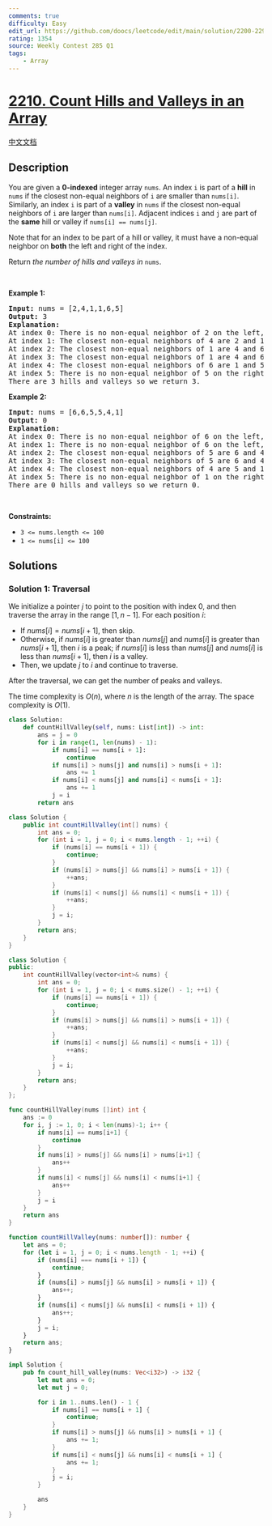 ```yaml
---
comments: true
difficulty: Easy
edit_url: https://github.com/doocs/leetcode/edit/main/solution/2200-2299/2210.Count%20Hills%20and%20Valleys%20in%20an%20Array/README_EN.md
rating: 1354
source: Weekly Contest 285 Q1
tags:
    - Array
---
```


<!-- problem:start -->

# [2210. Count Hills and Valleys in an Array](https://leetcode.com/problems/count-hills-and-valleys-in-an-array)

[中文文档](/solution/2200-2299/2210.Count%20Hills%20and%20Valleys%20in%20an%20Array/README.md)

## Description

<!-- description:start -->

<p>You are given a <strong>0-indexed</strong> integer array <code>nums</code>. An index <code>i</code> is part of a <strong>hill</strong> in <code>nums</code> if the closest non-equal neighbors of <code>i</code> are smaller than <code>nums[i]</code>. Similarly, an index <code>i</code> is part of a <strong>valley</strong> in <code>nums</code> if the closest non-equal neighbors of <code>i</code> are larger than <code>nums[i]</code>. Adjacent indices <code>i</code> and <code>j</code> are part of the <strong>same</strong> hill or valley if <code>nums[i] == nums[j]</code>.</p>

<p>Note that for an index to be part of a hill or valley, it must have a non-equal neighbor on <strong>both</strong> the left and right of the index.</p>

<p>Return <i>the number of hills and valleys in </i><code>nums</code>.</p>

<p>&nbsp;</p>
<p><strong class="example">Example 1:</strong></p>

<pre>
<strong>Input:</strong> nums = [2,4,1,1,6,5]
<strong>Output:</strong> 3
<strong>Explanation:</strong>
At index 0: There is no non-equal neighbor of 2 on the left, so index 0 is neither a hill nor a valley.
At index 1: The closest non-equal neighbors of 4 are 2 and 1. Since 4 &gt; 2 and 4 &gt; 1, index 1 is a hill. 
At index 2: The closest non-equal neighbors of 1 are 4 and 6. Since 1 &lt; 4 and 1 &lt; 6, index 2 is a valley.
At index 3: The closest non-equal neighbors of 1 are 4 and 6. Since 1 &lt; 4 and 1 &lt; 6, index 3 is a valley, but note that it is part of the same valley as index 2.
At index 4: The closest non-equal neighbors of 6 are 1 and 5. Since 6 &gt; 1 and 6 &gt; 5, index 4 is a hill.
At index 5: There is no non-equal neighbor of 5 on the right, so index 5 is neither a hill nor a valley. 
There are 3 hills and valleys so we return 3.
</pre>

<p><strong class="example">Example 2:</strong></p>

<pre>
<strong>Input:</strong> nums = [6,6,5,5,4,1]
<strong>Output:</strong> 0
<strong>Explanation:</strong>
At index 0: There is no non-equal neighbor of 6 on the left, so index 0 is neither a hill nor a valley.
At index 1: There is no non-equal neighbor of 6 on the left, so index 1 is neither a hill nor a valley.
At index 2: The closest non-equal neighbors of 5 are 6 and 4. Since 5 &lt; 6 and 5 &gt; 4, index 2 is neither a hill nor a valley.
At index 3: The closest non-equal neighbors of 5 are 6 and 4. Since 5 &lt; 6 and 5 &gt; 4, index 3 is neither a hill nor a valley.
At index 4: The closest non-equal neighbors of 4 are 5 and 1. Since 4 &lt; 5 and 4 &gt; 1, index 4 is neither a hill nor a valley.
At index 5: There is no non-equal neighbor of 1 on the right, so index 5 is neither a hill nor a valley.
There are 0 hills and valleys so we return 0.
</pre>

<p>&nbsp;</p>
<p><strong>Constraints:</strong></p>

<ul>
	<li><code>3 &lt;= nums.length &lt;= 100</code></li>
	<li><code>1 &lt;= nums[i] &lt;= 100</code></li>
</ul>

<!-- description:end -->

## Solutions

<!-- solution:start -->

### Solution 1: Traversal

We initialize a pointer $j$ to point to the position with index $0$, and then traverse the array in the range $[1, n-1]$. For each position $i$:

-   If $nums[i] = nums[i+1]$, then skip.
-   Otherwise, if $nums[i]$ is greater than $nums[j]$ and $nums[i]$ is greater than $nums[i+1]$, then $i$ is a peak; if $nums[i]$ is less than $nums[j]$ and $nums[i]$ is less than $nums[i+1]$, then $i$ is a valley.
-   Then, we update $j$ to $i$ and continue to traverse.

After the traversal, we can get the number of peaks and valleys.

The time complexity is $O(n)$, where $n$ is the length of the array. The space complexity is $O(1)$.

<!-- tabs:start -->

```python
class Solution:
    def countHillValley(self, nums: List[int]) -> int:
        ans = j = 0
        for i in range(1, len(nums) - 1):
            if nums[i] == nums[i + 1]:
                continue
            if nums[i] > nums[j] and nums[i] > nums[i + 1]:
                ans += 1
            if nums[i] < nums[j] and nums[i] < nums[i + 1]:
                ans += 1
            j = i
        return ans
```

```java
class Solution {
    public int countHillValley(int[] nums) {
        int ans = 0;
        for (int i = 1, j = 0; i < nums.length - 1; ++i) {
            if (nums[i] == nums[i + 1]) {
                continue;
            }
            if (nums[i] > nums[j] && nums[i] > nums[i + 1]) {
                ++ans;
            }
            if (nums[i] < nums[j] && nums[i] < nums[i + 1]) {
                ++ans;
            }
            j = i;
        }
        return ans;
    }
}
```

```cpp
class Solution {
public:
    int countHillValley(vector<int>& nums) {
        int ans = 0;
        for (int i = 1, j = 0; i < nums.size() - 1; ++i) {
            if (nums[i] == nums[i + 1]) {
                continue;
            }
            if (nums[i] > nums[j] && nums[i] > nums[i + 1]) {
                ++ans;
            }
            if (nums[i] < nums[j] && nums[i] < nums[i + 1]) {
                ++ans;
            }
            j = i;
        }
        return ans;
    }
};
```

```go
func countHillValley(nums []int) int {
	ans := 0
	for i, j := 1, 0; i < len(nums)-1; i++ {
		if nums[i] == nums[i+1] {
			continue
		}
		if nums[i] > nums[j] && nums[i] > nums[i+1] {
			ans++
		}
		if nums[i] < nums[j] && nums[i] < nums[i+1] {
			ans++
		}
		j = i
	}
	return ans
}
```

```ts
function countHillValley(nums: number[]): number {
    let ans = 0;
    for (let i = 1, j = 0; i < nums.length - 1; ++i) {
        if (nums[i] === nums[i + 1]) {
            continue;
        }
        if (nums[i] > nums[j] && nums[i] > nums[i + 1]) {
            ans++;
        }
        if (nums[i] < nums[j] && nums[i] < nums[i + 1]) {
            ans++;
        }
        j = i;
    }
    return ans;
}
```

```rust
impl Solution {
    pub fn count_hill_valley(nums: Vec<i32>) -> i32 {
        let mut ans = 0;
        let mut j = 0;

        for i in 1..nums.len() - 1 {
            if nums[i] == nums[i + 1] {
                continue;
            }
            if nums[i] > nums[j] && nums[i] > nums[i + 1] {
                ans += 1;
            }
            if nums[i] < nums[j] && nums[i] < nums[i + 1] {
                ans += 1;
            }
            j = i;
        }

        ans
    }
}
```

<!-- tabs:end -->

<!-- solution:end -->

<!-- problem:end -->
